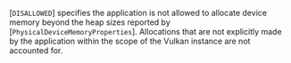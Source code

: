 [`DISALLOWED`] specifies the
application is not allowed to allocate device memory beyond the heap
sizes reported by [`PhysicalDeviceMemoryProperties`].
Allocations that are not explicitly made by the application within the
scope of the Vulkan instance are not accounted for.
